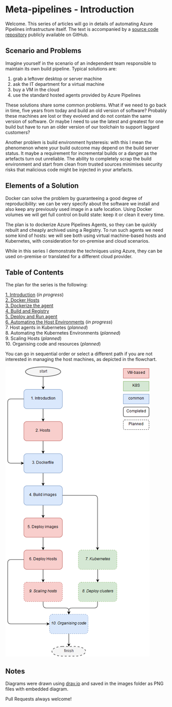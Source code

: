 # Meta-pipelines - Introduction

Welcome. This series of articles will go in details of automating Azure Pipelines infrastructure itself.
The text is accompanied by a [source code repository](https://github.com/giuliov/pipeline-your-pipelines) publicly available on GitHub.


## Scenario and Problems

Imagine yourself in the scenario of an independent team responsible to maintain its own build pipeline.
Typical solutions are:

1. grab a leftover desktop or server machine
2. ask the IT department for a virtual machine
3. buy a VM in the cloud
4. use the standard hosted agents provided by Azure Pipelines

These solutions share some common problems.
What if we need to go back in time, five years from today and build an old version of software? Probably these machines are lost or they evolved and do not contain the same version of software.
Or maybe I need to use the latest and greatest for one build but have to run an older version of our toolchain to support laggard customers?

Another problem is build environment hysteresis: with this I mean the phenomenon where your build outcome may depend on the build server status. It maybe a requirement for incremental builds or a danger as the artefacts turn out unreliable.
The ability to completely scrap the build environment and start from clean from trusted sources minimises security risks that malicious code might be injected in your artefacts.


## Elements of a Solution

Docker can solve the problem by guaranteeing a good degree of reproducibility: we can be very specify about the software we install and also keep any previously used image in a safe location. Using Docker volumes we will get full control on build state: keep it or clean it every time.

The plan is to dockerize Azure Pipelines Agents, so they can be quickly rebuilt and cheaply archived using a Registry. To run such agents we need some kind of hosts: we will see both using virtual machine-based hosts and Kubernetes, with consideration for on-premise and cloud scenarios.

While in this series I demonstrate the techniques using Azure, they can be used on-premise or translated for a different cloud provider.


## Table of Contents

The plan for the series is the following:

[1. Introduction](./doc/1-Introduction.md) (_in progress_)<br/>
[2. Docker Hosts](./doc/2-Hosts.md)<br/>
[3. Dockerize the agent](./doc/3-Dockerfile.md)<br/>
[4. Build and Registry](./doc/4-Build_images.md)<br/>
[5. Deploy and Run agent](./doc/5-Deploy_images.md)<br/>
[6. Automating the Host Environments](./doc/6-Deploy_hosts.md) (_in progress_)<br/>
7. Host agents in Kubernetes[](./doc/7-Kubernetes.md) (_planned_)<br/>
8. Automating the Kubernetes Environments[](./doc/8-Deploy_clusters.md) (_planned_)<br/>
9. Scaling Hosts[](./doc/9-Scaling_hosts.md) (_planned_)<br/>
10. Organising code and resources[](./doc/10-Organising_code.md) (_planned_)<br/>

You can go in sequential order or select a different path if you are not interested in managing the host machines, as depicted in the flowchart.

![Reading paths](./images/toc.png)


## Notes

Diagrams were drawn using [drav.io](https://www.draw.io/) and saved in the images folder as PNG files with embedded diagram.

Pull Requests always welcome!

